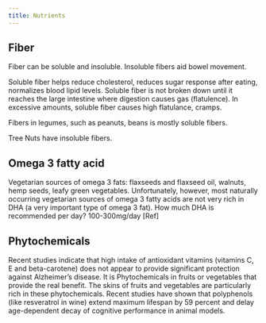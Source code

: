 ```yaml
---
title: Nutrients
---
```



## Fiber

Fiber can be soluble and insoluble. Insoluble fibers aid bowel movement.

Soluble fiber helps reduce cholesterol, reduces sugar response after
eating, normalizes blood lipid levels. Soluble fiber is not broken down
until it reaches the large intestine where digestion causes gas
(flatulence). In excessive amounts, soluble fiber causes high
flatulance, cramps.

Fibers in legumes, such as peanuts, beans is mostly soluble fibers.

Tree Nuts have insoluble fibers.

## Omega 3 fatty acid

Vegetarian sources of omega 3 fats: flaxseeds and flaxseed oil, walnuts,
hemp seeds, leafy green vegetables. Unfortunately, however, most
naturally occurring vegetarian sources of omega 3 fatty acids are not
very rich in DHA (a very important type of omega 3 fat). How much DHA is
recommended per day? 100-300mg/day \[Ref\]

## Phytochemicals

Recent studies indicate that high intake of antioxidant vitamins
(vitamins C, E and beta-carotene) does not appear to provide significant
protection against Alzheimer’s disease. It is Phytochemicals in fruits
or vegetables that provide the real benefit. The skins of fruits and
vegetables are particularly rich in these phytochemicals. Recent studies
have shown that polyphenols (like resveratrol in wine) extend maximum
lifespan by 59 percent and delay age-dependent decay of cognitive
performance in animal models.